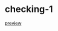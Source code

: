# checking-1


[preview](https://github.com/Suvojit-roy/checking-1/blob/main/Screenshot%202021-01-24%20at%2012.59.06%20AM.png)
